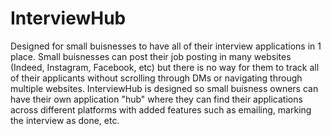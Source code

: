 # InterviewHub
Designed for small buisnesses to have all of their interview applications in 1 place. Small buisnesses can post their job posting in many websites (Indeed, Instagram, Facebook, etc) but there is no way for them to track all of their applicants without scrolling through DMs or navigating through multiple websites. InterviewHub is designed so small buisness owners can have their own application "hub" where they can find their applications across different platforms with added features such as emailing, marking the interview as done, etc. 
